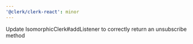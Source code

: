 ```yaml
---
'@clerk/clerk-react': minor
---
```


Update IsomorphicClerk#addListener to correctly return an unsubscribe method
